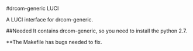 #drcom-generic LUCI


A LUCI interface for drcom-generic.

##Needed
It contains drcom-generic, so you need to install the python 2.7.

**The Makefile has bugs needed to fix.
